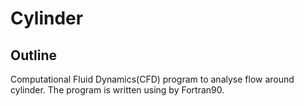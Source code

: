 # Cylinder

## Outline
Computational Fluid Dynamics(CFD) program to analyse flow around cylinder. The program is written using by Fortran90.